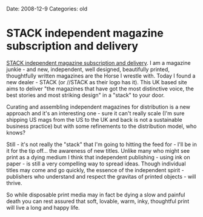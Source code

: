 Date: 2008-12-9
Categories: old

# STACK independent magazine subscription and delivery

<p><a href="http://www.stackmagazines.com/">STACK independent magazine subscription and delivery</a>. I am a magazine junkie - and new, independent, well designed, beautifully printed, thoughtfully written magazines are the Horse I wrestle with.  Today I found a new dealer - STACK (or //STACK as their logo has it).  This UK based site aims to deliver "the magazines that have got the most distinctive voice, the best stories and most striking design" in a "stack" to your door.  

Curating and assembling independent magazines for distribution is a new approach and it's an interesting one - sure it can't really scale (I'm sure shipping US mags from the US to the UK and back is not a sustainable business practice) but with some refinements to the distribution model, who knows?

Still - it's not really the "stack" that I'm going to hitting the feed for - I'll be in it for the tip off... the awareness of new titles.  Unlike many who might see print as a dying medium I think that independent publishing - using ink on paper - is still a very compelling way to spread ideas.  Though individual titles may come and go quickly, the essence of the independent spirit - publishers who understand and respect the gravitas of printed objects - will thrive.  

So while disposable print media may in fact be dying a slow and painful death you can rest assured that soft, lovable, warm, inky, thoughtful print will live a long and happy life.


